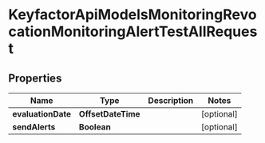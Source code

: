 

# KeyfactorApiModelsMonitoringRevocationMonitoringAlertTestAllRequest


## Properties

| Name | Type | Description | Notes |
|------------ | ------------- | ------------- | -------------|
|**evaluationDate** | **OffsetDateTime** |  |  [optional] |
|**sendAlerts** | **Boolean** |  |  [optional] |



